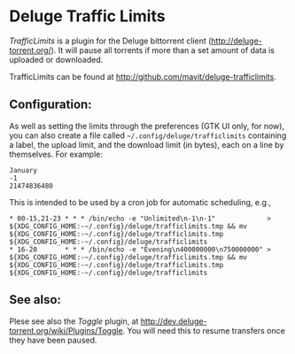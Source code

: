 Deluge Traffic Limits
=====================

_TrafficLimits_ is a plugin for the Deluge bittorrent client (http://deluge-torrent.org/).  It will pause all torrents if more than a set amount of data is uploaded or downloaded.

TrafficLimits can be found at http://github.com/mavit/deluge-trafficlimits.


## Configuration:

As well as setting the limits through the preferences (GTK UI only, for now), you can also create a file called `~/.config/deluge/trafficlimits` containing a label, the upload limit, and the download limit (in bytes), each on a line by themselves.  For example:

    January
    -1
    21474836480

This is intended to be used by a cron job for automatic scheduling, e.g.,

    * 00-15,21-23 * * * /bin/echo -e "Unlimited\n-1\n-1"             > ${XDG_CONFIG_HOME:-~/.config}/deluge/trafficlimits.tmp && mv ${XDG_CONFIG_HOME:-~/.config}/deluge/trafficlimits.tmp ${XDG_CONFIG_HOME:-~/.config}/deluge/trafficlimits
    * 16-20       * * * /bin/echo -e "Evening\n400000000\n750000000" > ${XDG_CONFIG_HOME:-~/.config}/deluge/trafficlimits.tmp && mv ${XDG_CONFIG_HOME:-~/.config}/deluge/trafficlimits.tmp ${XDG_CONFIG_HOME:-~/.config}/deluge/trafficlimits


## See also:

Plese see also the _Toggle_ plugin, at http://dev.deluge-torrent.org/wiki/Plugins/Toggle.  You will need this to resume transfers once they have been paused.
